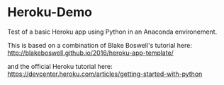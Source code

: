 # Heroku-Demo

Test of a basic Heroku app using Python in an Anaconda environement.

This is based on a combination of Blake Boswell's tutorial here:
http://blakeboswell.github.io/2016/heroku-app-template/

and the official Heroku tutorial here:
https://devcenter.heroku.com/articles/getting-started-with-python
